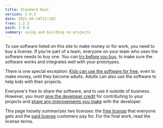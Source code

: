 ```yaml
---
title: Standard Deal
version: 3.0.3
date: 2021-04-24T22:18Z
free: 1.2.3
paid: 3.0.0
summary: using and building on projects
---
```


To use software listed on this site to make money or for work, you need to buy a license.  If you're part of a team, everyone on your team who uses the software needs to buy one.  You can [try before you buy](/free/1.2.3#free-trials), to make sure the software works and integrates well with your prototypes.

There is one special exception: [Kids can use the software for free](/free/1.2.3#kids-projects), even to make money, until they become adults.  Adults can also use the software to help kids with their projects.

Everyone's free to share the software, and to use it outside of business.  However, you must [give the developer credit](/free/1.2.3#give-credit) for contributing to your projects and [share any improvements you make](/free/1.2.3#share-improvements) with the developer.

This page loosely summarizes two licenses: the [free license](/free/1.2.3) that everyone gets and the [paid license](/paid/3.0.0) customers pay for.  For the final work, read the license terms.
